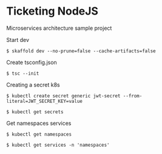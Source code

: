 # Ticketing NodeJS

Microservices architecture sample project

Start dev

    $ skaffold dev --no-prune=false --cache-artifacts=false

Create tsconfig.json

    $ tsc --init

Creating a secret k8s

    $ kubectl create secret generic jwt-secret --from-literal=JWT_SECRET_KEY=value

    $ kubectl get secrets

Get namespaces services

    $ kubectl get namespaces

    $ kubectl get services -n 'namespaces'